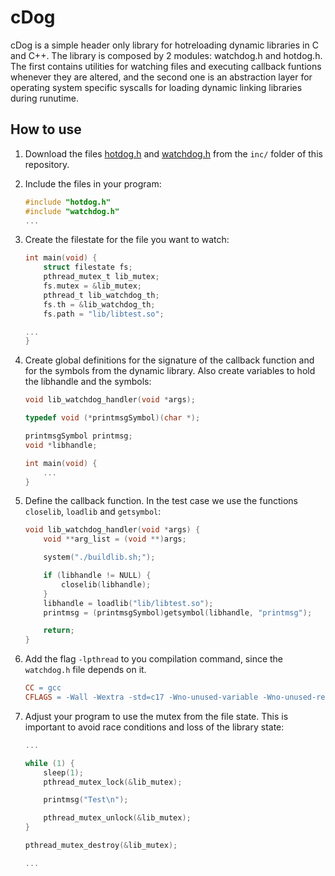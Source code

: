# cDog

cDog is a simple header only library for hotreloading dynamic libraries in C and C++. The library is composed by 2 modules: watchdog.h and hotdog.h. The first contains utilities for watching files and executing callback funtions whenever they are altered, and the second one is an abstraction layer for operating system specific syscalls for loading dynamic linking libraries during runutime.

## How to use

1. Download the files [hotdog.h](https://github.com/guilherme13c/cDog/blob/main/inc/hotdog.h) and [watchdog.h](https://github.com/guilherme13c/cDog/blob/main/inc/watchdog.h) from the `inc/` folder of this repository.

2. Include the files in your program:

    ```C
    #include "hotdog.h"
    #include "watchdog.h"
    ...
    ```

3. Create the filestate for the file you want to watch:

    ```C
    int main(void) {
        struct filestate fs;
        pthread_mutex_t lib_mutex;
        fs.mutex = &lib_mutex;
        pthread_t lib_watchdog_th;
        fs.th = &lib_watchdog_th;
        fs.path = "lib/libtest.so";
    
    ...
    }
    ```
4. Create global definitions for the signature of the callback function and for the symbols from the dynamic library. Also create variables to hold the libhandle and the symbols:

    ```C
    void lib_watchdog_handler(void *args);

    typedef void (*printmsgSymbol)(char *);

    printmsgSymbol printmsg;
    void *libhandle;

    int main(void) {
        ...
    }
    ```
5. Define the callback function. In the test case we use the functions `closelib`, `loadlib` and `getsymbol`:

    ```C
    void lib_watchdog_handler(void *args) {
        void **arg_list = (void **)args;

        system("./buildlib.sh;");

        if (libhandle != NULL) {
            closelib(libhandle);
        }
        libhandle = loadlib("lib/libtest.so");
        printmsg = (printmsgSymbol)getsymbol(libhandle, "printmsg");

        return;
    }
    ```

6. Add the flag `-lpthread` to you compilation command, since the `watchdog.h` file depends on it.

    ```Makefile
    CC = gcc
    CFLAGS = -Wall -Wextra -std=c17 -Wno-unused-variable -Wno-unused-result -O3 -Iinc -ltest -lpthread
    ```

7. Adjust your program to use the mutex from the file state. This is important to avoid race conditions and loss of the library state:

    ```C
    ...

    while (1) {
        sleep(1);
        pthread_mutex_lock(&lib_mutex);

        printmsg("Test\n");

        pthread_mutex_unlock(&lib_mutex);
    }

    pthread_mutex_destroy(&lib_mutex);

    ...
    ```

